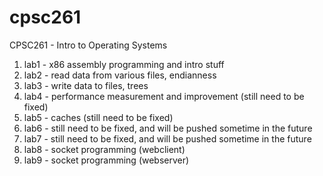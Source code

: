 # cpsc261
CPSC261 - Intro to Operating Systems

1. lab1 - x86 assembly programming and intro stuff
2. lab2 - read data from various files, endianness
3. lab3 - write data to files, trees
4. lab4 - performance measurement and improvement (still need to be fixed)
5. lab5 - caches (still need to be fixed)
6. lab6 - still need to be fixed, and will be pushed sometime in the future
7. lab7 - still need to be fixed, and will be pushed sometime in the future
8. lab8 - socket programming (webclient)
9. lab9 - socket programming (webserver)
